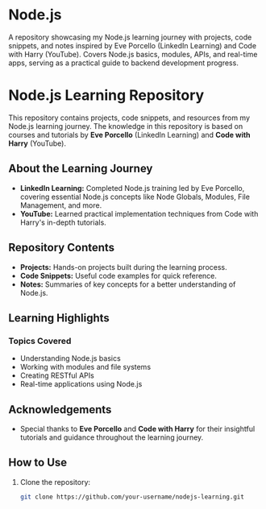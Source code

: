 # Node.js
A repository showcasing my Node.js learning journey with projects, code snippets, and notes inspired by Eve Porcello (LinkedIn Learning) and Code with Harry (YouTube). Covers Node.js basics, modules, APIs, and real-time apps, serving as a practical guide to backend development progress.

# Node.js Learning Repository

This repository contains projects, code snippets, and resources from my Node.js learning journey. The knowledge in this repository is based on courses and tutorials by **Eve Porcello** (LinkedIn Learning) and **Code with Harry** (YouTube).

## About the Learning Journey

- **LinkedIn Learning:** Completed Node.js training led by Eve Porcello, covering essential Node.js concepts like Node Globals, Modules, File Management, and more.
- **YouTube:** Learned practical implementation techniques from Code with Harry's in-depth tutorials.

## Repository Contents

- **Projects:** Hands-on projects built during the learning process.
- **Code Snippets:** Useful code examples for quick reference.
- **Notes:** Summaries of key concepts for a better understanding of Node.js.

## Learning Highlights

### Topics Covered
- Understanding Node.js basics
- Working with modules and file systems
- Creating RESTful APIs
- Real-time applications using Node.js

## Acknowledgements

- Special thanks to **Eve Porcello** and **Code with Harry** for their insightful tutorials and guidance throughout the learning journey.

## How to Use

1. Clone the repository:
   ```bash
   git clone https://github.com/your-username/nodejs-learning.git
